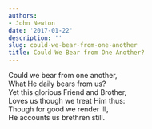 ```yaml
---
authors:
- John Newton
date: '2017-01-22'
description: ''
slug: could-we-bear-from-one-another
title: Could We Bear from One Another?
---
```


Could we bear from one another,  
What He daily bears from us?  
Yet this glorious Friend and Brother,  
Loves us though we treat Him thus:  
Though for good we render ill,  
He accounts us brethren still.
